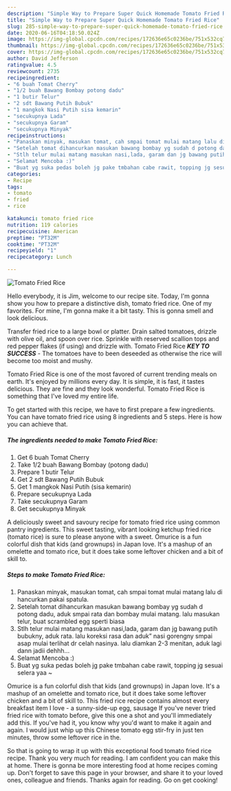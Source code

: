 ```yaml
---
description: "Simple Way to Prepare Super Quick Homemade Tomato Fried Rice"
title: "Simple Way to Prepare Super Quick Homemade Tomato Fried Rice"
slug: 285-simple-way-to-prepare-super-quick-homemade-tomato-fried-rice
date: 2020-06-16T04:18:50.024Z
image: https://img-global.cpcdn.com/recipes/172636e65c0236be/751x532cq70/tomato-fried-rice-foto-resep-utama.jpg
thumbnail: https://img-global.cpcdn.com/recipes/172636e65c0236be/751x532cq70/tomato-fried-rice-foto-resep-utama.jpg
cover: https://img-global.cpcdn.com/recipes/172636e65c0236be/751x532cq70/tomato-fried-rice-foto-resep-utama.jpg
author: David Jefferson
ratingvalue: 4.5
reviewcount: 2735
recipeingredient:
- "6 buah Tomat Cherry"
- "1/2 buah Bawang Bombay potong dadu"
- "1 butir Telur"
- "2 sdt Bawang Putih Bubuk"
- "1 mangkok Nasi Putih sisa kemarin"
- "secukupnya Lada"
- "secukupnya Garam"
- "secukupnya Minyak"
recipeinstructions:
- "Panaskan minyak, masukan tomat, cah smpai tomat mulai matang lalu di hancurkan pakai spatula."
- "Setelah tomat dihancurkan masukan bawang bombay yg sudah d potong dadu, aduk smpai rata dan bombay mulai matang. lalu masukan telur, buat scrambled egg sperti biasa"
- "Stlh telur mulai matang masukan nasi,lada, garam dan jg bawang putih bubukny, aduk rata. lalu koreksi rasa dan aduk” nasi gorengny smpai asap mulai terlihat dr celah nasinya. lalu diamkan 2-3 menitan, aduk lagi dann jadii dehhh..."
- "Selamat Mencoba :)"
- "Buat yg suka pedas boleh jg pake tmbahan cabe rawit, topping jg sesuai selera yaa ~"
categories:
- Recipe
tags:
- tomato
- fried
- rice

katakunci: tomato fried rice 
nutrition: 119 calories
recipecuisine: American
preptime: "PT32M"
cooktime: "PT32M"
recipeyield: "1"
recipecategory: Lunch

---
```



![Tomato Fried Rice](https://img-global.cpcdn.com/recipes/172636e65c0236be/751x532cq70/tomato-fried-rice-foto-resep-utama.jpg)

Hello everybody, it is Jim, welcome to our recipe site. Today, I'm gonna show you how to prepare a distinctive dish, tomato fried rice. One of my favorites. For mine, I'm gonna make it a bit tasty. This is gonna smell and look delicious.

Transfer fried rice to a large bowl or platter. Drain salted tomatoes, drizzle with olive oil, and spoon over rice. Sprinkle with reserved scallion tops and red pepper flakes (if using) and drizzle with. Tomato Fried Rice ***KEY TO SUCCESS*** - The tomatoes have to been deseeded as otherwise the rice will become too moist and mushy.

Tomato Fried Rice is one of the most favored of current trending meals on earth. It's enjoyed by millions every day. It is simple, it is fast, it tastes delicious. They are fine and they look wonderful. Tomato Fried Rice is something that I've loved my entire life.


To get started with this recipe, we have to first prepare a few ingredients. You can have tomato fried rice using 8 ingredients and 5 steps. Here is how you can achieve that.

<!--inarticleads1-->

##### The ingredients needed to make Tomato Fried Rice:

1. Get 6 buah Tomat Cherry
1. Take 1/2 buah Bawang Bombay (potong dadu)
1. Prepare 1 butir Telur
1. Get 2 sdt Bawang Putih Bubuk
1. Get 1 mangkok Nasi Putih (sisa kemarin)
1. Prepare secukupnya Lada
1. Take secukupnya Garam
1. Get secukupnya Minyak


A deliciously sweet and savoury recipe for tomato fried rice using common pantry ingredients. This sweet tasting, vibrant looking ketchup fried rice (tomato rice) is sure to please anyone with a sweet. Omurice is a fun colorful dish that kids (and grownups) in Japan love. It&#39;s a mashup of an omelette and tomato rice, but it does take some leftover chicken and a bit of skill to. 

<!--inarticleads2-->

##### Steps to make Tomato Fried Rice:

1. Panaskan minyak, masukan tomat, cah smpai tomat mulai matang lalu di hancurkan pakai spatula.
1. Setelah tomat dihancurkan masukan bawang bombay yg sudah d potong dadu, aduk smpai rata dan bombay mulai matang. lalu masukan telur, buat scrambled egg sperti biasa
1. Stlh telur mulai matang masukan nasi,lada, garam dan jg bawang putih bubukny, aduk rata. lalu koreksi rasa dan aduk” nasi gorengny smpai asap mulai terlihat dr celah nasinya. lalu diamkan 2-3 menitan, aduk lagi dann jadii dehhh...
1. Selamat Mencoba :)
1. Buat yg suka pedas boleh jg pake tmbahan cabe rawit, topping jg sesuai selera yaa ~


Omurice is a fun colorful dish that kids (and grownups) in Japan love. It&#39;s a mashup of an omelette and tomato rice, but it does take some leftover chicken and a bit of skill to. This fried rice recipe contains almost every breakfast item I love - a sunny-side-up egg, sausage If you&#39;ve never tried fried rice with tomato before, give this one a shot and you&#39;ll immediately add this. If you&#39;ve had it, you know why you&#39;d want to make it again and again. I would just whip up this Chinese tomato egg stir-fry in just ten minutes, throw some leftover rice in the. 

So that is going to wrap it up with this exceptional food tomato fried rice recipe. Thank you very much for reading. I am confident you can make this at home. There is gonna be more interesting food at home recipes coming up. Don't forget to save this page in your browser, and share it to your loved ones, colleague and friends. Thanks again for reading. Go on get cooking!
